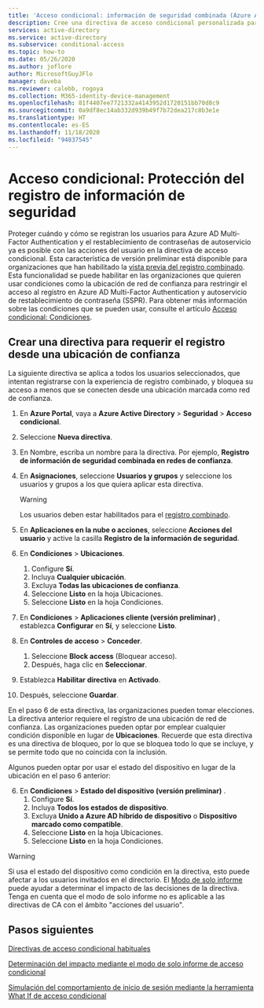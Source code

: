 ```yaml
---
title: 'Acceso condicional: información de seguridad combinada (Azure Active Directory)'
description: Cree una directiva de acceso condicional personalizada para el registro de la información de seguridad.
services: active-directory
ms.service: active-directory
ms.subservice: conditional-access
ms.topic: how-to
ms.date: 05/26/2020
ms.author: joflore
author: MicrosoftGuyJFlo
manager: daveba
ms.reviewer: calebb, rogoya
ms.collection: M365-identity-device-management
ms.openlocfilehash: 81f4407ee7721332a4143952d1720151bb70d8c9
ms.sourcegitcommit: 0a9df8ec14ab332d939b49f7b72dea217c8b3e1e
ms.translationtype: HT
ms.contentlocale: es-ES
ms.lasthandoff: 11/18/2020
ms.locfileid: "94837545"
---
```

# <a name="conditional-access-securing-security-info-registration"></a>Acceso condicional: Protección del registro de información de seguridad

Proteger cuándo y cómo se registran los usuarios para Azure AD Multi-Factor Authentication y el restablecimiento de contraseñas de autoservicio ya es posible con las acciones del usuario en la directiva de acceso condicional. Esta característica de versión preliminar está disponible para organizaciones que han habilitado la [vista previa del registro combinado](../authentication/concept-registration-mfa-sspr-combined.md). Esta funcionalidad se puede habilitar en las organizaciones que quieren usar condiciones como la ubicación de red de confianza para restringir el acceso al registro en Azure AD Multi-Factor Authentication y autoservicio de restablecimiento de contraseña (SSPR). Para obtener más información sobre las condiciones que se pueden usar, consulte el artículo [Acceso condicional: Condiciones](concept-conditional-access-conditions.md).

## <a name="create-a-policy-to-require-registration-from-a-trusted-location"></a>Crear una directiva para requerir el registro desde una ubicación de confianza

La siguiente directiva se aplica a todos los usuarios seleccionados, que intentan registrarse con la experiencia de registro combinado, y bloquea su acceso a menos que se conecten desde una ubicación marcada como red de confianza.

1. En **Azure Portal**, vaya a **Azure Active Directory** > **Seguridad** > **Acceso condicional**.
1. Seleccione **Nueva directiva**.
1. En Nombre, escriba un nombre para la directiva. Por ejemplo, **Registro de información de seguridad combinada en redes de confianza**.
1. En **Asignaciones**, seleccione **Usuarios y grupos** y seleccione los usuarios y grupos a los que quiera aplicar esta directiva.

   > [!WARNING]
   > Los usuarios deben estar habilitados para el [registro combinado](../authentication/howto-registration-mfa-sspr-combined.md).

1. En **Aplicaciones en la nube o acciones**, seleccione **Acciones del usuario** y active la casilla **Registro de la información de seguridad**.
1. En **Condiciones** > **Ubicaciones**.
   1. Configure **Sí**.
   1. Incluya **Cualquier ubicación**.
   1. Excluya **Todas las ubicaciones de confianza**.
   1. Seleccione **Listo** en la hoja Ubicaciones.
   1. Seleccione **Listo** en la hoja Condiciones.
1. En **Condiciones** > **Aplicaciones cliente (versión preliminar)** , establezca **Configurar** en **Sí**, y seleccione **Listo**.
1. En **Controles de acceso** > **Conceder**.
   1. Seleccione **Block access** (Bloquear acceso).
   1. Después, haga clic en **Seleccionar**.
1. Establezca **Habilitar directiva** en **Activado**.
1. Después, seleccione **Guardar**.

En el paso 6 de esta directiva, las organizaciones pueden tomar elecciones. La directiva anterior requiere el registro de una ubicación de red de confianza. Las organizaciones pueden optar por emplear cualquier condición disponible en lugar de **Ubicaciones**. Recuerde que esta directiva es una directiva de bloqueo, por lo que se bloquea todo lo que se incluye, y se permite todo que no coincida con la inclusión. 

Algunos pueden optar por usar el estado del dispositivo en lugar de la ubicación en el paso 6 anterior:

6. En **Condiciones** > **Estado del dispositivo (versión preliminar)** .
   1. Configure **Sí**.
   1. Incluya **Todos los estados de dispositivo**.
   1. Excluya **Unido a Azure AD híbrido de dispositivo** o **Dispositivo marcado como compatible**.
   1. Seleccione **Listo** en la hoja Ubicaciones.
   1. Seleccione **Listo** en la hoja Condiciones.

> [!WARNING]
> Si usa el estado del dispositivo como condición en la directiva, esto puede afectar a los usuarios invitados en el directorio. El [Modo de solo informe](concept-conditional-access-report-only.md) puede ayudar a determinar el impacto de las decisiones de la directiva.
> Tenga en cuenta que el modo de solo informe no es aplicable a las directivas de CA con el ámbito "acciones del usuario".

## <a name="next-steps"></a>Pasos siguientes

[Directivas de acceso condicional habituales](concept-conditional-access-policy-common.md)

[Determinación del impacto mediante el modo de solo informe de acceso condicional](howto-conditional-access-insights-reporting.md)

[Simulación del comportamiento de inicio de sesión mediante la herramienta What If de acceso condicional](troubleshoot-conditional-access-what-if.md)
